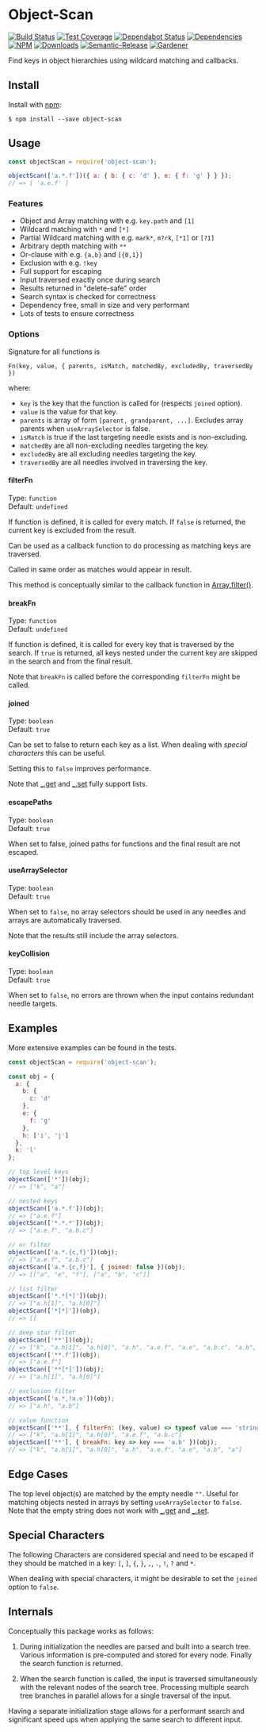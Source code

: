 # Object-Scan

[![Build Status](https://circleci.com/gh/blackflux/object-scan.png?style=shield)](https://circleci.com/gh/blackflux/object-scan)
[![Test Coverage](https://img.shields.io/coveralls/blackflux/object-scan/master.svg)](https://coveralls.io/github/blackflux/object-scan?branch=master)
[![Dependabot Status](https://api.dependabot.com/badges/status?host=github&repo=blackflux/object-scan)](https://dependabot.com)
[![Dependencies](https://david-dm.org/blackflux/object-scan/status.svg)](https://david-dm.org/blackflux/object-scan)
[![NPM](https://img.shields.io/npm/v/object-scan.svg)](https://www.npmjs.com/package/object-scan)
[![Downloads](https://img.shields.io/npm/dt/object-scan.svg)](https://www.npmjs.com/package/object-scan)
[![Semantic-Release](https://github.com/blackflux/js-gardener/blob/master/assets/icons/semver.svg)](https://github.com/semantic-release/semantic-release)
[![Gardener](https://github.com/blackflux/js-gardener/blob/master/assets/badge.svg)](https://github.com/blackflux/js-gardener)

Find keys in object hierarchies using wildcard matching and callbacks.

## Install

Install with [npm](https://www.npmjs.com/):

    $ npm install --save object-scan

## Usage

<!-- eslint-disable-next-line import/no-unresolved, import/no-extraneous-dependencies -->
```js
const objectScan = require('object-scan');

objectScan(['a.*.f'])({ a: { b: { c: 'd' }, e: { f: 'g' } } });
// => [ 'a.e.f' ]
```

### Features

- Object and Array matching with e.g. `key.path` and `[1]`
- Wildcard matching with `*` and `[*]`
- Partial Wildcard matching with e.g. `mark*`, `m?rk`, `[*1]` or `[?1]`
- Arbitrary depth matching with `**`
- Or-clause with e.g. `{a,b}` and `[{0,1}]`
- Exclusion with e.g. `!key`
- Full support for escaping
- Input traversed exactly once during search
- Results returned in "delete-safe" order
- Search syntax is checked for correctness
- Dependency free, small in size and very performant
- Lots of tests to ensure correctness

### Options

Signature for all functions is

    Fn(key, value, { parents, isMatch, matchedBy, excludedBy, traversedBy })

where:
- `key` is the key that the function is called for (respects `joined` option).
- `value` is the value for that key.
- `parents` is array of form `[parent, grandparent, ...]`. Excludes array parents when `useArraySelector` is false.
- `isMatch` is true if the last targeting needle exists and is non-excluding.
- `matchedBy` are all non-excluding needles targeting the key.
- `excludedBy` are all excluding needles targeting the key.
- `traversedBy` are all needles involved in traversing the key.

#### filterFn

Type: `function`<br>
Default: `undefined`

If function is defined, it is called for every match. If `false`
is returned, the current key is excluded from the result.

Can be used as a callback function to do processing as matching keys are traversed.

Called in same order as matches would appear in result.

This method is conceptually similar to the callback function in
[Array.filter()](https://developer.mozilla.org/en-US/docs/Web/JavaScript/Reference/Global_Objects/Array/filter).

#### breakFn

Type: `function`<br>
Default: `undefined`

If function is defined, it is called for every key that is traversed by
the search. If `true` is returned, all keys nested under the current key are
skipped in the search and from the final result.

Note that `breakFn` is called before the corresponding `filterFn` might be called.

#### joined

Type: `boolean`<br>
Default: `true`

Can be set to false to return each key as a list. When dealing with _special characters_ this can be useful.

Setting this to `false` improves performance.

Note that [_.get](https://lodash.com/docs/#get) and [_.set](https://lodash.com/docs/#set) fully support lists.

#### escapePaths

Type: `boolean`<br>
Default: `true`

When set to false, joined paths for functions and the final result are not escaped.

#### useArraySelector

Type: `boolean`<br>
Default: `true`

When set to `false`, no array selectors should be used in any needles and arrays are automatically traversed.

Note that the results still include the array selectors.

#### keyCollision

Type: `boolean`<br>
Default: `true`

When set to `false`, no errors are thrown when the input contains redundant needle targets.

## Examples

More extensive examples can be found in the tests.

<!-- eslint-disable-next-line import/no-unresolved, import/no-extraneous-dependencies -->
```js
const objectScan = require('object-scan');

const obj = {
  a: {
    b: {
      c: 'd'
    },
    e: {
      f: 'g'
    },
    h: ['i', 'j']
  },
  k: 'l'
};

// top level keys
objectScan(['*'])(obj);
// => ["k", "a"]

// nested keys
objectScan(['a.*.f'])(obj);
// => ["a.e.f"]
objectScan(['*.*.*'])(obj);
// => ["a.e.f", "a.b.c"]

// or filter
objectScan(['a.*.{c,f}'])(obj);
// => ["a.e.f", "a.b.c"]
objectScan(['a.*.{c,f}'], { joined: false })(obj);
// => [["a", "e", "f"], ["a", "b", "c"]]

// list filter
objectScan(['*.*[*]'])(obj);
// => ["a.h[1]", "a.h[0]"]
objectScan(['*[*]'])(obj);
// => []

// deep star filter
objectScan(['**'])(obj);
// => ["k", "a.h[1]", "a.h[0]", "a.h", "a.e.f", "a.e", "a.b.c", "a.b", "a"]
objectScan(['**.f'])(obj);
// => ["a.e.f"]
objectScan(['**[*]'])(obj);
// => ["a.h[1]", "a.h[0]"]

// exclusion filter
objectScan(['a.*,!a.e'])(obj);
// => ["a.h", "a.b"]

// value function
objectScan(['**'], { filterFn: (key, value) => typeof value === 'string' })(obj);
// => ["k", "a.h[1]", "a.h[0]", "a.e.f", "a.b.c"]
objectScan(['**'], { breakFn: key => key === 'a.b' })(obj);
// => ["k", "a.h[1]", "a.h[0]", "a.h", "a.e.f", "a.e", "a.b", "a"]
```

## Edge Cases

The top level object(s) are matched by the empty needle `""`. 
Useful for matching objects nested in arrays by setting `useArraySelector` to `false`.
Note that the empty string does not work with [_.get](https://lodash.com/docs/#get) and [_.set](https://lodash.com/docs/#set).

## Special Characters

The following Characters are considered special and need to 
be escaped if they should be matched in a key: `[`, `]`, `{`, `}`, `,`, `.`, `!`, `?` and `*`. 

When dealing with special characters, it might be desirable to set the  `joined` option to `false`.

## Internals

Conceptually this package works as follows:
 
1. During initialization the needles are parsed and built into a search tree. 
Various information is pre-computed and stored for every node.
Finally the search function is returned.

2. When the search function is called, the input is traversed simultaneously with 
the relevant nodes of the search tree. Processing multiple search tree branches
in parallel allows for a single traversal of the input.

Having a separate initialization stage allows for a performant search and
significant speed ups when applying the same search to different input. 
